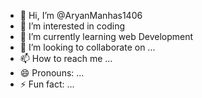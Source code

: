 - 👋 Hi, I’m @AryanManhas1406
- 👀 I’m interested in coding
- 🌱 I’m currently learning web Development
- 💞️ I’m looking to collaborate on ...
- 📫 How to reach me ...
- 😄 Pronouns: ...
- ⚡ Fun fact: ...

<!---
AryanManhas1406/AryanManhas1406 is a ✨ special ✨ repository because its `README.md` (this file) appears on your GitHub profile.
You can click the Preview link to take a look at your changes.
--->
